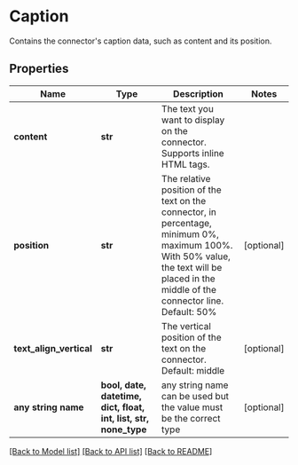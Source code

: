 # Caption

Contains the connector's caption data, such as content and its position.

## Properties
Name | Type | Description | Notes
------------ | ------------- | ------------- | -------------
**content** | **str** | The text you want to display on the connector. Supports inline HTML tags. | 
**position** | **str** | The relative position of the text on the connector, in percentage, minimum 0%, maximum 100%. With 50% value, the text will be placed in the middle of the connector line. Default: 50% | [optional] 
**text_align_vertical** | **str** | The vertical position of the text on the connector. Default: middle | [optional] 
**any string name** | **bool, date, datetime, dict, float, int, list, str, none_type** | any string name can be used but the value must be the correct type | [optional]

[[Back to Model list]](../README.md#documentation-for-models) [[Back to API list]](../README.md#documentation-for-api-endpoints) [[Back to README]](../README.md)


